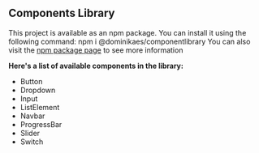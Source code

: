 ## Components Library

This project is available as an npm package. You can install it using the following command: npm i @dominikaes/componentlibrary
You can also visit the [npm package page](https://www.npmjs.com/package/@dominikaes/componentlibrary) to see more information

__Here's a list of available components in the library:__

- Button
- Dropdown
- Input
- ListElement
- Navbar
- ProgressBar
- Slider
- Switch

